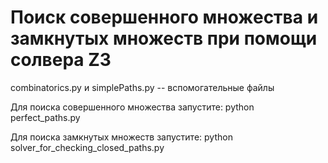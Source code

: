 # Поиск совершенного множества и замкнутых множеств при помощи солвера Z3

combinatorics.py и simplePaths.py -- вспомогательные файлы

Для поиска совершенного множества запустите:
python perfect_paths.py

Для поиска замкнутых множеств запустите:
python solver_for_checking_closed_paths.py